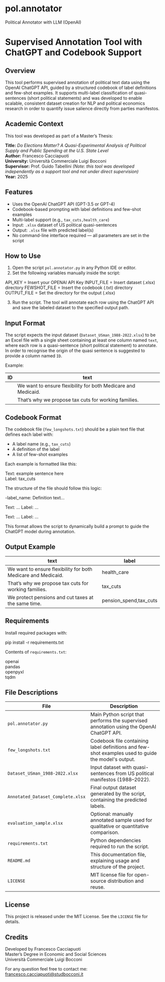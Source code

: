 # pol.annotator
Political Annotator with LLM (OpenAI)


# Supervised Annotation Tool with ChatGPT and Codebook Support

## Overview

This tool performs supervised annotation of political text data using the OpenAI ChatGPT API, guided by a structured codebook of label definitions and few-shot examples. It supports multi-label classification of quasi-sentences (short political statements) and was developed to enable scalable, consistent dataset creation for NLP and political economics research in order to quantify issue salience directly from parties manifestos.

## Academic Context

This tool was developed as part of a Master’s Thesis:

**Title:** *Do Elections Matter? A Quasi-Experimental Analysis of Political Supply and Public Spending at the U.S. State Level*  
**Author:** Francesco Cacciapuoti  
**University:** Università Commerciale Luigi Bocconi  
**Supervisor:** Prof. Guido Tabellini *(Note: this tool was developed independently as a support tool and not under direct supervision)*  
**Year:** 2025

## Features

- Uses the OpenAI ChatGPT API (GPT-3.5 or GPT-4)
- Codebook-based prompting with label definitions and few-shot examples
- Multi-label support (e.g., `tax_cuts,health_care`)
- Input: `.xlsx` dataset of US political quasi-sentences
- Output: `.xlsx` file with predicted label(s)
- No command-line interface required — all parameters are set in the script

## How to Use

1. Open the script `pol.annotator.py` in any Python IDE or editor.
2. Set the following variables manually inside the script:

API_KEY = Insert your OPENAI API Key
INPUT_FILE =  Insert dataset (.xlsx) directory
FEWSHOT_FILE = Insert the codebook (.txt) directory
OUTPUT_FILE = Set the directory for the output (.xlsx)

3. Run the script. The tool will annotate each row using the ChatGPT API and save the labeled dataset to the specified output path.

## Input Format

The script expects the input dataset (`Dataset_USman_1988-2022.xlsx`) to be an Excel file with a single sheet containing at least one column named `text`, where each row is a quasi-sentence (short political statement) to annotate. In order to recognise the origin of the quasi sentence is suggested to provide a column named `ID`.

Example:

| ID   | text                                                              |
| ---- |-------------------------------------------------------------------|
|      | We want to ensure flexibility for both Medicare and Medicaid.     |
|      | That’s why we propose tax cuts for working families.              |

## Codebook Format

The codebook file (`few_longshots.txt`) should be a plain text file that defines each label with:

- A label name (e.g., `tax_cuts`)
- A definition of the label
- A list of few-shot examples

Each example is formatted like this:

Text: example sentence here  
Label: tax_cuts

The structure of the file should follow this logic:

-label_name: Definition text...

Text: ...
Label: ...

Text: ...
Label: ...

This format allows the script to dynamically build a prompt to guide the ChatGPT model during annotation.

## Output Example

| text                                                          | label                        |
|---------------------------------------------------------------|------------------------------|
| We want to ensure flexibility for both Medicare and Medicaid. | health_care                  |
| That’s why we propose tax cuts for working families.          | tax_cuts                     |
| We protect pensions and cut taxes at the same time.           | pension_spend,tax_cuts       |

## Requirements

Install required packages with:

pip install -r requirements.txt

Contents of `requirements.txt`:

openai  
pandas  
openpyxl  
tqdm

## File Descriptions

| File                                 | Description                                                                                      |
|--------------------------------------|--------------------------------------------------------------------------------------------------|
| `pol.annotator.py`                   | Main Python script that performs the supervised annotation using the OpenAI ChatGPT API.         |
| `few_longshots.txt`                  | Codebook file containing label definitions and few-shot examples used to guide the model's output.|
| `Dataset_USman_1988-2022.xlsx`       | Input dataset with quasi-sentences from US political manifestos (1988–2022).                     |
| `Annotated_Dataset_Complete.xlsx`    | Final output dataset generated by the script, containing the predicted labels.                   |
| `evaluation_sample.xlsx`             | Optional: manually annotated sample used for qualitative or quantitative comparison.             |
| `requirements.txt`                   | Python dependencies required to run the script.                                                  |
| `README.md`                          | This documentation file, explaining usage and structure of the project.                          |
| `LICENSE`                            | MIT license file for open-source distribution and reuse.                                         |

## License

This project is released under the MIT License. See the `LICENSE` file for details.

## Credits

Developed by Francesco Cacciapuoti  
Master’s Degree in Economic and Social Sciences  
Università Commerciale Luigi Bocconi

For any question feel free to contact me: francesco.cacciapuoti@studbocconi.it

